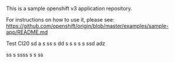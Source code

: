 This is a sample openshift v3 application repository.  

For instructions on how to use it, please see: https://github.com/openshift/origin/blob/master/examples/sample-app/README.md

Test CI20
sd a
s 
ss s
dd
s s  s s s ssd adz

ss 
 s ssss 
 s s 
ss
